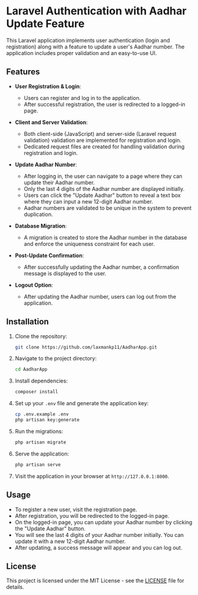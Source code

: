 # Laravel Authentication with Aadhar Update Feature

This Laravel application implements user authentication (login and registration) along with a feature to update a user's Aadhar number. The application includes proper validation and an easy-to-use UI.

## Features

- **User Registration & Login**: 
    - Users can register and log in to the application.
    - After successful registration, the user is redirected to a logged-in page.

- **Client and Server Validation**:
    - Both client-side (JavaScript) and server-side (Laravel request validation) validation are implemented for registration and login.
    - Dedicated request files are created for handling validation during registration and login.

- **Update Aadhar Number**:
    - After logging in, the user can navigate to a page where they can update their Aadhar number.
    - Only the last 4 digits of the Aadhar number are displayed initially.
    - Users can click the "Update Aadhar" button to reveal a text box where they can input a new 12-digit Aadhar number.
    - Aadhar numbers are validated to be unique in the system to prevent duplication.

- **Database Migration**:
    - A migration is created to store the Aadhar number in the database and enforce the uniqueness constraint for each user.

- **Post-Update Confirmation**:
    - After successfully updating the Aadhar number, a confirmation message is displayed to the user.

- **Logout Option**:
    - After updating the Aadhar number, users can log out from the application.

## Installation

1. Clone the repository:

    ```bash
    git clone https://github.com/laxmankp11/AadharApp.git
    ```

2. Navigate to the project directory:

    ```bash
    cd AadharApp
    ```

3. Install dependencies:

    ```bash
    composer install
    ```

4. Set up your `.env` file and generate the application key:

    ```bash
    cp .env.example .env
    php artisan key:generate
    ```

5. Run the migrations:

    ```bash
    php artisan migrate
    ```

6. Serve the application:

    ```bash
    php artisan serve
    ```

7. Visit the application in your browser at `http://127.0.0.1:8000`.

## Usage

- To register a new user, visit the registration page.
- After registration, you will be redirected to the logged-in page.
- On the logged-in page, you can update your Aadhar number by clicking the "Update Aadhar" button.
- You will see the last 4 digits of your Aadhar number initially. You can update it with a new 12-digit Aadhar number.
- After updating, a success message will appear and you can log out.

## License

This project is licensed under the MIT License - see the [LICENSE](LICENSE) file for details.
